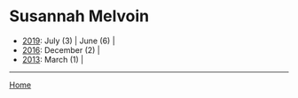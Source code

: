 # Susannah Melvoin

  * [2019](./susannah-melvoin-2019.md): 
      July (3) | 
      June (6) | 
  * [2016](./susannah-melvoin-2016.md): 
      December (2) | 
  * [2013](./susannah-melvoin-2013.md): 
      March (1) | 

----

[Home](../)
